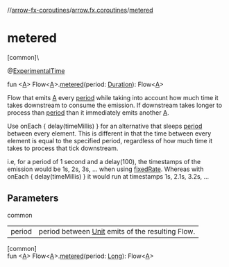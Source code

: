 //[arrow-fx-coroutines](../../index.md)/[arrow.fx.coroutines](index.md)/[metered](metered.md)

# metered

[common]\

@[ExperimentalTime](https://kotlinlang.org/api/latest/jvm/stdlib/kotlin.time/-experimental-time/index.html)

fun &lt;[A](metered.md)&gt; Flow&lt;[A](metered.md)&gt;.[metered](metered.md)(period: [Duration](https://kotlinlang.org/api/latest/jvm/stdlib/kotlin.time/-duration/index.html)): Flow&lt;[A](metered.md)&gt;

Flow that emits [A](metered.md) every [period](metered.md) while taking into account how much time it takes downstream to consume the emission. If downstream takes longer to process than [period](metered.md) than it immediately emits another [A](metered.md).

Use onEach { delay(timeMillis) } for an alternative that sleeps [period](metered.md) between every element. This is different in that the time between every element is equal to the specified period, regardless of how much time it takes to process that tick downstream.

i.e, for a period of 1 second and a delay(100), the timestamps of the emission would be 1s, 2s, 3s, ... when using [fixedRate](fixed-rate.md). Whereas with onEach { delay(timeMillis) } it would run at timestamps 1s, 2.1s, 3.2s, ...

## Parameters

common

| | |
|---|---|
| period | period between [Unit](https://kotlinlang.org/api/latest/jvm/stdlib/kotlin/-unit/index.html) emits of the resulting Flow. |

[common]\
fun &lt;[A](metered.md)&gt; Flow&lt;[A](metered.md)&gt;.[metered](metered.md)(period: [Long](https://kotlinlang.org/api/latest/jvm/stdlib/kotlin/-long/index.html)): Flow&lt;[A](metered.md)&gt;
